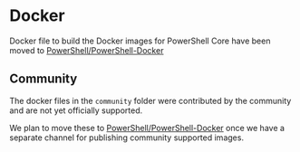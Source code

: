# Docker

Docker file to build the Docker images for PowerShell Core have been moved to [PowerShell/PowerShell-Docker](https://github.com/PowerShell/PowerShell-Docker)

## Community

The docker files in the `community` folder were contributed by the community and are not yet officially supported.

We plan to move these to [PowerShell/PowerShell-Docker](https://github.com/PowerShell/PowerShell-Docker) once we have a separate channel for publishing community supported images.

